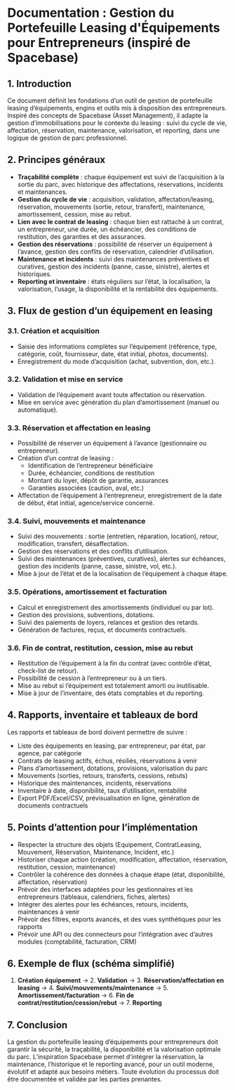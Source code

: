 
# Documentation : Gestion du Portefeuille Leasing d'Équipements pour Entrepreneurs (inspiré de Spacebase)

## 1. Introduction

Ce document définit les fondations d’un outil de gestion de portefeuille leasing d’équipements, engins et outils mis à disposition des entrepreneurs. Inspiré des concepts de Spacebase (Asset Management), il adapte la gestion d’immobilisations pour le contexte du leasing : suivi du cycle de vie, affectation, réservation, maintenance, valorisation, et reporting, dans une logique de gestion de parc professionnel.

## 2. Principes généraux

- **Traçabilité complète** : chaque équipement est suivi de l’acquisition à la sortie du parc, avec historique des affectations, réservations, incidents et maintenances.
- **Gestion du cycle de vie** : acquisition, validation, affectation/leasing, réservation, mouvements (sortie, retour, transfert), maintenance, amortissement, cession, mise au rebut.
- **Lien avec le contrat de leasing** : chaque bien est rattaché à un contrat, un entrepreneur, une durée, un échéancier, des conditions de restitution, des garanties et des assurances.
- **Gestion des réservations** : possibilité de réserver un équipement à l’avance, gestion des conflits de réservation, calendrier d’utilisation.
- **Maintenance et incidents** : suivi des maintenances préventives et curatives, gestion des incidents (panne, casse, sinistre), alertes et historiques.
- **Reporting et inventaire** : états réguliers sur l’état, la localisation, la valorisation, l’usage, la disponibilité et la rentabilité des équipements.

## 3. Flux de gestion d’un équipement en leasing

### 3.1. Création et acquisition
- Saisie des informations complètes sur l’équipement (référence, type, catégorie, coût, fournisseur, date, état initial, photos, documents).
- Enregistrement du mode d’acquisition (achat, subvention, don, etc.).

### 3.2. Validation et mise en service
- Validation de l’équipement avant toute affectation ou réservation.
- Mise en service avec génération du plan d’amortissement (manuel ou automatique).

### 3.3. Réservation et affectation en leasing
- Possibilité de réserver un équipement à l’avance (gestionnaire ou entrepreneur).
- Création d’un contrat de leasing :
  - Identification de l’entrepreneur bénéficiaire
  - Durée, échéancier, conditions de restitution
  - Montant du loyer, dépôt de garantie, assurances
  - Garanties associées (caution, aval, etc.)
- Affectation de l’équipement à l’entrepreneur, enregistrement de la date de début, état initial, agence/service concerné.

### 3.4. Suivi, mouvements et maintenance
- Suivi des mouvements : sortie (entretien, réparation, location), retour, modification, transfert, désaffectation.
- Gestion des réservations et des conflits d’utilisation.
- Suivi des maintenances (préventives, curatives), alertes sur échéances, gestion des incidents (panne, casse, sinistre, vol, etc.).
- Mise à jour de l’état et de la localisation de l’équipement à chaque étape.

### 3.5. Opérations, amortissement et facturation
- Calcul et enregistrement des amortissements (individuel ou par lot).
- Gestion des provisions, subventions, dotations.
- Suivi des paiements de loyers, relances et gestion des retards.
- Génération de factures, reçus, et documents contractuels.

### 3.6. Fin de contrat, restitution, cession, mise au rebut
- Restitution de l’équipement à la fin du contrat (avec contrôle d’état, check-list de retour).
- Possibilité de cession à l’entrepreneur ou à un tiers.
- Mise au rebut si l’équipement est totalement amorti ou inutilisable.
- Mise à jour de l’inventaire, des états comptables et du reporting.

## 4. Rapports, inventaire et tableaux de bord

Les rapports et tableaux de bord doivent permettre de suivre :
- Liste des équipements en leasing, par entrepreneur, par état, par agence, par catégorie
- Contrats de leasing actifs, échus, résiliés, réservations à venir
- Plans d’amortissement, dotations, provisions, valorisation du parc
- Mouvements (sorties, retours, transferts, cessions, rebuts)
- Historique des maintenances, incidents, réservations
- Inventaire à date, disponibilité, taux d’utilisation, rentabilité
- Export PDF/Excel/CSV, prévisualisation en ligne, génération de documents contractuels

## 5. Points d’attention pour l’implémentation

- Respecter la structure des objets (Equipement, ContratLeasing, Mouvement, Réservation, Maintenance, Incident, etc.)
- Historiser chaque action (création, modification, affectation, réservation, restitution, cession, maintenance)
- Contrôler la cohérence des données à chaque étape (état, disponibilité, affectation, réservation)
- Prévoir des interfaces adaptées pour les gestionnaires et les entrepreneurs (tableaux, calendriers, fiches, alertes)
- Intégrer des alertes pour les échéances, retours, incidents, maintenances à venir
- Prévoir des filtres, exports avancés, et des vues synthétiques pour les rapports
- Prévoir une API ou des connecteurs pour l’intégration avec d’autres modules (comptabilité, facturation, CRM)

## 6. Exemple de flux (schéma simplifié)

1. **Création équipement** → 2. **Validation** → 3. **Réservation/affectation en leasing** → 4. **Suivi/mouvements/maintenance** → 5. **Amortissement/facturation** → 6. **Fin de contrat/restitution/cession/rebut** → 7. **Reporting**

## 7. Conclusion

La gestion du portefeuille leasing d’équipements pour entrepreneurs doit garantir la sécurité, la traçabilité, la disponibilité et la valorisation optimale du parc. L’inspiration Spacebase permet d’intégrer la réservation, la maintenance, l’historique et le reporting avancé, pour un outil moderne, évolutif et adapté aux besoins métiers. Toute évolution du processus doit être documentée et validée par les parties prenantes.
